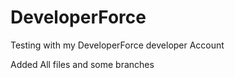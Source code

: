 # DeveloperForce
Testing with my DeveloperForce developer Account

Added All files and some branches